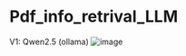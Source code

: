 # Pdf_info_retrival_LLM
V1: Qwen2.5 (ollama) 
![image](https://github.com/user-attachments/assets/5b99ca0e-d8ca-4d97-9c80-87fe8fb9e8a6)

